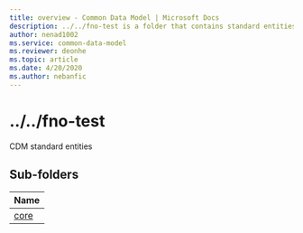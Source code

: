 ```yaml
---
title: overview - Common Data Model | Microsoft Docs
description: ../../fno-test is a folder that contains standard entities related to the Common Data Model.
author: nenad1002
ms.service: common-data-model
ms.reviewer: deonhe
ms.topic: article
ms.date: 4/20/2020
ms.author: nebanfic
---
```


# ../../fno-test

CDM standard entities  

## Sub-folders

|Name|
|---|
|[core](core/overview.md)|




